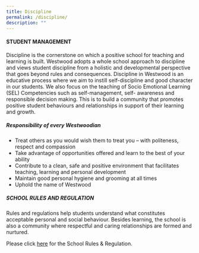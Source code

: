 ```yaml
---
title: Discipline
permalink: /discipline/
description: ""
---
```

#### STUDENT MANAGEMENT

Discipline is the cornerstone on which a positive school for teaching and learning is built.  Westwood adopts a whole school approach to discipline and views student discipline from a holistic and developmental perspective that goes beyond rules and consequences. Discipline in Westwood is an educative process where we aim to instill self-discipline and good character in our students. We also focus on the teaching of Socio Emotional Learning (SEL) Competencies such as self-management, self- awareness and responsible decision making.  This is to build a community that promotes positive student behaviours and relationships in support of their learning and growth.

##### Responsibility of every Westwoodian
* Treat others as you would wish them to treat you – with politeness, respect and compassion
* Take advantage of opportunities offered and learn to the best of your ability
* Contribute to a clean, safe and positive environment that facilitates teaching, learning and personal development
* Maintain good personal hygiene and grooming at all times
* Uphold the name of Westwood

##### SCHOOL RULES AND REGULATION

Rules and regulations help students understand what constitutes acceptable personal and social behaviour. Besides learning, the school is also a community where respectful and caring relationships are formed and nurtured. 

Please click [here](/files/school%20rules%20and%20regulation%202023.pdf) for the School Rules & Regulation.